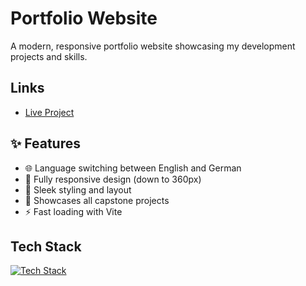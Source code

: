 # Portfolio Website
A modern, responsive portfolio website showcasing my development projects and skills.

## Links
- [Live Project](https://vincentlucht.vercel.app)

## ✨ Features
- 🌐 Language switching between English and German
- 📱 Fully responsive design (down to 360px)
- 🎨 Sleek styling and layout
- 🚀 Showcases all capstone projects
- ⚡ Fast loading with Vite

## Tech Stack
[![Tech Stack](https://skillicons.dev/icons?i=ts,react,tailwind,vite)](https://skillicons.dev)
